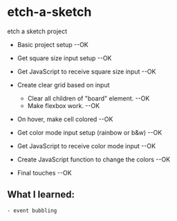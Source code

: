 # etch-a-sketch
etch a sketch project

- Basic project setup --OK
- Get square size input setup --OK
- Get JavaScript to receive square size input --OK

- Create clear grid based on input
    - Clear all children of "board" element. --OK
    - Make flexbox work. --OK

- On hover, make cell colored --OK

- Get color mode input setup (rainbow or b&w) --OK
- Get JavaScript to receive color mode input --OK
- Create JavaScript function to change the colors --OK

- Final touches --OK

## What I learned:
    - event bubbling
